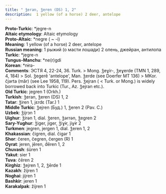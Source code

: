 ```yaml
---
title: " ǯeran, ǯeren (DS) 1, 2"
description:  1 yellow (of a horse) 2 deer, antelope
---
```


<strong>Proto-Turkic</strong>:  *jẹgre-n<br>
<strong>Altaic etymology</strong>:  Altaic etymology<br>
<strong> Proto-Altaic</strong>:  *negre ( ~ -i)<br>
<strong>Meaning</strong>:  1 yellow (of a horse) 2 deer, antelope<br>
<strong>Russian meaning</strong>:  1 рыжий (о масти лошади) 2 олень, джейран, антилопа<br>
<strong>Turkic</strong>:  *jẹgre-n<br>
<strong>Tungus-Manchu</strong>:  *ne(r)gdi<br>
<strong>Korean</strong>:  *nɨrǝ-<br>
<strong>Comments</strong>:  ЭСТЯ 4, 22-24, 36. Turk. > Mong. ǯeɣir-, ǯeɣerde (TMN 1, 289, 4, 184) > Sol. ǯegerẽ 'antelope', Man. ǯerde (see Doerfer MT 136) > MKor. čjǝrta (măr) (see Lee 1958, 119). Pers. ǯejran ( < Turk. or Mong.) is widely borrowed back into Turkic (Tur., Az. ǯejran etc.).<br>
<strong>Old Turkic</strong>:  jegren 1 (Orkh.)<br>
<strong>Turkish</strong>:  ǯeran, ǯeren (DS) 1, 2<br>
<strong>Tatar</strong>:  ǯiren 1, jɛrdɛ (Tar.) 1<br>
<strong>Middle Turkic</strong>:  ǯejren (Буд.) 1, ǯeren 2 (Pav. C.)<br>
<strong>Uzbek</strong>:  ǯijrɔn 1<br>
<strong>Uighur</strong>:  ǯirǝn 1, dial. ǯeren, ǯǝrrǝn, ǯegren 2<br>
<strong>Sary-Yughur</strong>:  ǯiger, jiger, ǯiɣɨr, jiɣɨr 2<br>
<strong>Turkmen</strong>:  jegren, jergen 1, dial. ǯeren 1, 2<br>
<strong>Khakassian</strong>:  čigren, dial. čigǝr 1<br>
<strong>Shor</strong>:  čeren, čegren, čergen (R) 1<br>
<strong>Oyrat</strong>:  jeren, jēren, d́ēren 1, 2<br>
<strong>Chuvash</strong>:  śüren 1<br>
<strong>Yakut</strong>:  sier 1<br>
<strong>Tuva</strong>:  čēren 2<br>
<strong>Kirghiz</strong>:  ǯejren 1, 2, ǯērde 1<br>
<strong>Kazakh</strong>:  žijren 1<br>
<strong>Noghai</strong>:  jijren 1<br>
<strong>Bashkir</strong>:  jeren 1<br>
<strong>Karakalpak</strong>:  žijren 1<br>


